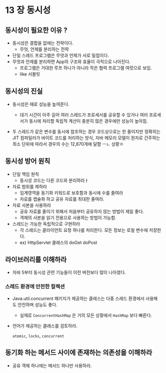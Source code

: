 # 13 장 동시성

## 동시성이 필요한 이유 ?

- 동시성은 결합을 없애는 전략이다. 
  - 무엇, 언제를 분리하는 전략
- 단일 스레드 프로그램은 무엇과 언제가 서로 밀접이다. 
- 무엇과 언제를 분리하면 App의 구조와 효율이 극적으로 나아진다. 
  - 프로그램은 거대한 루프 하나가 아니라 작은 협력 프로그램 여럿으로 보임. 
  - like 서블릿

## 동시성의 진실

- 동시성은 때로 성능을 높여준다.
  - 대기 시간이 아주 길어 여러 스레드가 프로세서를 공유할 수 있거나 
    여러 프로세서가 동시에 처리할 독립적 계산이 충분히 많은 경우에만 성능이 높아짐.

- 두 스레드가 같은 변수를 동시에 참조하는 경우 코드상으로는 한 줄이지만 정확히는 JIT 컴파일러가 바이트 코드를 처리하는 방식, 자바 메모리 모델이 원자로 간주하는 최소 단위에 따라서 경우의 수는 12,870개에 달함 ㅡㄴ 상황ㅇ

## 동시성 방어 원칙

- 단일 책임 원칙
  - 동시성 코드는 다른 코드와 분리하라ㅏ 
- 자료 범위를 제하라
  - 임계영역을 동기화 키워드로 보호함과 동시에 수를 줄여라
  - 자료를 캡슐화 하고 공유 자료를 최대한 줄여라.
- 자료 사본을 사용하라
  - 공유 자료를 줄이기 위해서 처음부터 공유하지 않는 방법이 제일 좋다. 
  - 객체의 사본을 읽기 전용으로 사용하는 방법이 가능함. 
- 스레드는 가능한 독립적으로 구현하라
  - 각 스레드는 클라이언트 요청 하나를 처리한다. 모든 정보는 로컬 변수에 저장한다.
  - ex) HttpServlet 클래스의 doGet doPost

## 라이브러리를 이해하라

- 자바 5부터 동시성 관련 기능들이 이전 버전보다 많이 나아졌다. 

### 스레드 환경에 안전한 컬렉션

- Java.util.concurrent 패키지가 제공하는 클래스는 다중 스레드 환경에서 사용해도 안전하며 성능도 좋다. 

  - 실제로 `ConcurrentHashMap` 은 거의 모든 상황에서 `HashMap` 보다 빠른다. 

- 언어가 제공하는 클래스를 검토하라.

  `atomic`, `locks`, `concurrent` 

## 동기화 하는 메서드 사이에 존재하는 의존성을 이해하라

- 공유 객체 하나에는 메서드 하나만 사용하라.